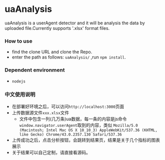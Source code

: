 # uaAnalysis


uaAnalysis is a userAgent detector and it will be analysis the data by uploaded file.Currently supports '.xlsx' format files.

### How to use

* find the clone URL and clone the Repo.
* enter the path as follows: `uaAnalysis/` ,run `npm install`.

### Dependent environment
* `nodejs`



### 中文使用说明
* 在部署好环境之后，可以访问`http://localhost:3000`页面
* 上传数据源文件`xxx.xlsx`文件
	* 文件中包含一列(几万条)ua数据，每一条的内容是js命令`window.navigator.userAgent`取到的内容，类似
	`Mozilla/5.0 (Macintosh; Intel Mac OS X 10_10_3) AppleWebKit/537.36 (KHTML, like Gecko) Chrome/43.0.2357.130 Safari/537.36`
* 上传成功之后，点击分析按钮，会跳转到结果页，结果是关于几个指标的图表展示
* 关于结果可以自己定制，请直接看源码。
	